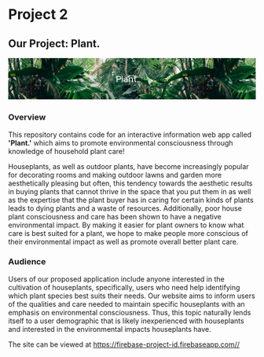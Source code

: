 # Project 2

## Our Project: Plant.

![green leaves and white text in the center that says "plant."](public/img/readME_header.PNG)

### Overview

This repository contains code for an interactive information web app called **'Plant.'** which aims to promote environmental consciousness through knowledge of household plant care!

Houseplants, as well as outdoor plants, have become increasingly popular for decorating rooms and making outdoor lawns and garden more aesthetically pleasing but often, this tendency towards the aesthetic results in buying plants that cannot thrive in the space that you put them in as well as the expertise that the plant buyer has in caring for certain kinds of plants leads to dying plants and a waste of resources. Additionally, poor house plant consciousness and care has been shown to have a negative environmental impact. By making it easier for plant owners to know what care is best suited for a plant, we hope to make people more conscious of their environmental impact as well as promote overall better plant care.


### Audience

Users of our proposed application include anyone interested in the cultivation of houseplants, specifically, users who need help identifying which plant species best suits their needs. Our website aims to inform users of the qualities and care needed to maintain specific houseplants with an emphasis on environmental consciousness. Thus, this topic naturally lends itself to a user demographic that is likely inexperienced with houseplants and interested in the environmental impacts houseplants have.


The site can be viewed at <https://firebase-project-id.firebaseapp.com//>
